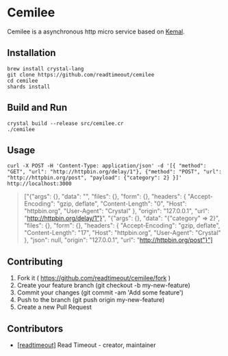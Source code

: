 # Cemilee

Cemilee is a asynchronous http micro service based on [Kemal](http://github.com/sdogruyol/kemal).

## Installation
```
brew install crystal-lang
git clone https://github.com/readtimeout/cemilee
cd cemilee
shards install
```
## Build and Run
```
crystal build --release src/cemilee.cr
./cemilee
```
## Usage
```
curl -X POST -H 'Content-Type: application/json' -d '[{ "method": "GET", "url": "http://httpbin.org/delay/1"}, {"method": "POST", "url": "http://httpbin.org/post", "payload": {"category": 2} }]' http://localhost:3000
```
> ["{"args": {}, "data": "", "files": {}, "form": {}, "headers": {  "Accept-Encoding": "gzip, deflate",   "Content-Length": "0",   "Host": "httpbin.org",   "User-Agent": "Crystal"  }, "origin": "127.0.0.1", "url": "http://httpbin.org/delay/1"}", "{"args": {}, "data": "{"category" => 2}", "files": {}, "form": {}, "headers": {  "Accept-Encoding": "gzip, deflate",   "Content-Length": "17",   "Host": "httpbin.org",   "User-Agent": "Crystal"  }, "json": null, "origin": "127.0.0.1", "url": "http://httpbin.org/post"}"]

## Contributing

1. Fork it ( https://github.com/readtimeout/cemilee/fork )
2. Create your feature branch (git checkout -b my-new-feature)
3. Commit your changes (git commit -am 'Add some feature')
4. Push to the branch (git push origin my-new-feature)
5. Create a new Pull Request

## Contributors

- [[readtimeout]](https://github.com/readtimeout) Read Timeout - creator, maintainer
